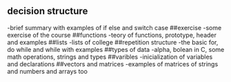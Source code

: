 ## decision structure
-brief summary with examples of if else and switch case
##exercise
-some exercise of the course
##functions
-teory of functions, prototype, header and examples
##lists
-lists of college
##repetition structure
-the basic for, do while and while with examples
##types of data
-alpha, bolean in C, some math operations, strings and types
##varibles
-inicialization of variables and declarations
##vectors and matrices
-examples of matrices of strings and numbers and arrays too
